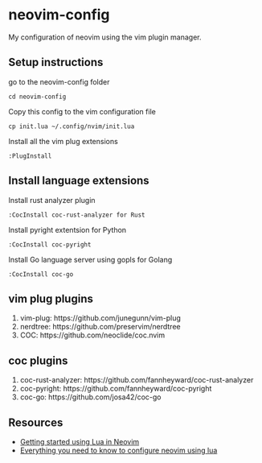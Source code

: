 # neovim-config
My configuration of neovim using the vim plugin manager.

## Setup instructions

go to the neovim-config folder
```
cd neovim-config
```
Copy this config to the vim configuration file
```
cp init.lua ~/.config/nvim/init.lua
```

Install all the vim plug extensions
```
:PlugInstall
```

## Install language extensions
Install rust analyzer plugin
```
:CocInstall coc-rust-analyzer for Rust
```

Install pyright extentsion for Python
```
:CocInstall coc-pyright
```

Install Go language server using gopls for Golang
```
:CocInstall coc-go
```

## vim plug plugins
<ol>
  <li> vim-plug: https://github.com/junegunn/vim-plug </li>
  <li> nerdtree: https://github.com/preservim/nerdtree </li>
  <li> COC: https://github.com/neoclide/coc.nvim </li>
</ol>

## coc plugins
<ol>
  <li> coc-rust-analyzer: https://github.com/fannheyward/coc-rust-analyzer </li>
  <li> coc-pyright: https://github.com/fannheyward/coc-pyright </li>
  <li> coc-go: https://github.com/josa42/coc-go </li>
</ol>

## Resources
* [Getting started using Lua in Neovim](https://github.com/nanotee/nvim-lua-guide#defining-mappings)
* [Everything you need to know to configure neovim using lua](https://vonheikemen.github.io/devlog/tools/configuring-neovim-using-lua/)
